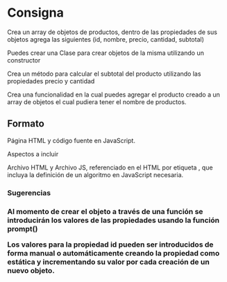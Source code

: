 <h1>Consigna</h1>

Crea un array de objetos de productos, dentro de las propiedades de sus objetos agrega las siguientes (id, nombre, precio, cantidad, subtotal)

Puedes crear una Clase para crear objetos de la misma utilizando un constructor

Crea un método para calcular el subtotal del producto utilizando las propiedades precio y cantidad

Crea una funcionalidad en la cual puedes agregar el producto creado a un array de objetos el cual pudiera tener el nombre de productos.

<h2>Formato</h2>

Página HTML y código fuente en JavaScript.

Aspectos a incluir

Archivo HTML y Archivo JS, referenciado en el HTML por etiqueta <script src="js/miarchivo.js"></script>, que incluya la definición de un algoritmo en JavaScript necesaria.

<h3>Sugerencias<h3>

Al momento de crear el objeto a través de una función se introducirán los valores de las propiedades usando la función prompt()

Los valores para la propiedad id pueden ser introducidos de forma manual o automáticamente creando la propiedad como estática y incrementando su valor por cada creación de un nuevo objeto.
